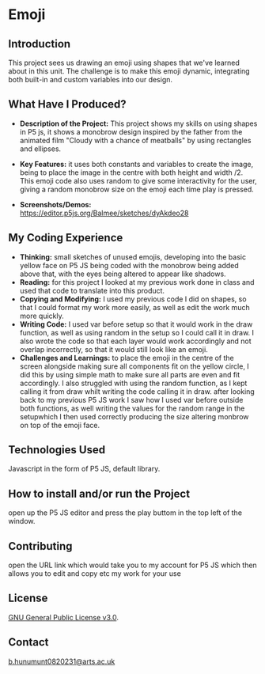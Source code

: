 # Emoji

## Introduction
This project sees us drawing an emoji using shapes that we've learned about in this unit. The challenge is to make this emoji dynamic, integrating both built-in and custom variables into our design.

## What Have I Produced?
- **Description of the Project:** This project shows my skills on using shapes in P5 js, it shows a monobrow design inspired by the father from the animated film "Cloudy with a chance of meatballs" by using rectangles and ellipses.

- **Key Features:** it uses both constants and variables to create the image, being to place the image in the centre with both height and width /2. This emoji code also uses random to give some interactivity for the user, giving a random monobrow size on the emoji each time play is pressed.

- **Screenshots/Demos:** https://editor.p5js.org/Balmee/sketches/dyAkdeo28

## My Coding Experience

- **Thinking:** small sketches of unused emojis, developing into the basic yellow face on P5 JS being coded with the monobrow being added above that, with the eyes being altered to appear like shadows.
- **Reading:** for this project I looked at my previous work done in class and used that code to translate into this product.
- **Copying and Modifying:** I used my previous code I did on shapes, so that I could format my work more easily, as well as edit the work much more quickly.
- **Writing Code:** I used var before setup so that it would work in the draw function, as well as using random in the setup so I could call it in draw. I also wrote the code so that each layer would work accordingly and not overlap incorrectly, so that it would still look like an emoji.
- **Challenges and Learnings:** to place the emoji in the centre of the screen alongside making sure all components fit on the yellow circle, I did this by using simple math to make sure all parts are even and fit accordingly. I also struggled with using the random function, as I kept calling it from draw whilt writing the code calling it in draw. after looking back to my previous P5 JS work I saw how I used var before outside both functions, as well writing the values for the random range in the setupwhich I then used correctly producing the size altering monbrow on top of the emoji face. 

## Technologies Used
Javascript in the form of P5 JS, default library.

## How to install and/or run the Project
open up the P5 JS editor and press the play buttom in the top left of the window.


## Contributing
open the URL link which would take you to my account for P5 JS which then allows you to edit and copy etc my work for your use

## License
[GNU General Public License v3.0](https://choosealicense.com/licenses/gpl-3.0/).

## Contact
b.hunumunt0820231@arts.ac.uk